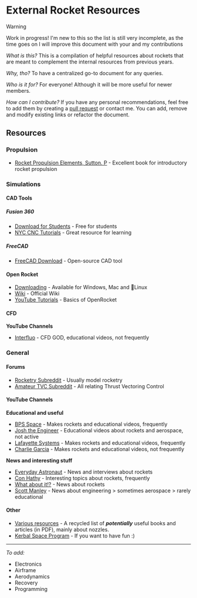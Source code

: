 # External Rocket Resources

> [!Warning]
> Work in progress!
> I'm new to this so the list is still very incomplete, as the time goes on I will improve this document with your and my contributions

*What is this?* This is a compilation of helpful resources about rockets that are meant to complement the internal resources from previous years.

*Why, tho?* To have a centralized go-to document for any queries.

*Who is it for?* For everyone! Although it will be more useful for newer members.

*How can I contribute?* If you have any personal recommendations, feel free to add them by creating a [pull request](https://docs.github.com/en/pull-requests/collaborating-with-pull-requests/proposing-changes-to-your-work-with-pull-requests/creating-a-pull-request) or contact me. You can add, remove and modify existing links or refactor the document.


## Resources

### Propulsion
- [Rocket Propulsion Elements, Sutton. P](https://ftp.idu.ac.id/wp-content/uploads/ebook/tdg/DESIGN%20SISTEM%20DAYA%20GERAK/Rocket%20Propulsion%20Elements.pdf) - Excellent book for introductory rocket propulsion
### Simulations

#### CAD Tools

##### Fusion 360
- [Download for Students](https://www.autodesk.com/products/fusion-360/education) - Free for students
- [NYC CNC Tutorials](https://www.nyccnc.com/fusion-360/) - Great resource for learning

##### FreeCAD
- [FreeCAD Download](https://www.freecadweb.org/) - Open-source CAD tool
#### Open Rocket
- [Downloading](https://openrocket.info/downloads.html) - Available for Windows, Mac and 🐧Linux
- [Wiki](https://wiki.openrocket.info/Main_Page) - Official Wiki
- [YouTube Tutorials](https://www.youtube.com/watch?v=z16_uUnMarE) - Basics of OpenRocket
#### CFD
**YouTube Channels**
- [Interfluo](https://www.youtube.com/@interfluo6420) - CFD GOD, educational videos, not frequently

### General

#### Forums
- [Rocketry Subreddit](https://www.reddit.com/r/rocketry/) - Usually model rocketry
- [Amateur TVC Subreddit](https://www.reddit.com/r/amateurTVC/) - All relating Thrust Vectoring Control 

#### YouTube Channels

**Educational and useful**
- [BPS Space](https://www.youtube.com/@BPSspace) - Makes rockets and educational videos, frequently
- [Josh the Engineer](https://www.youtube.com/@JoshTheEngineer) - Educational videos about rockets and aerospace, not active
- [Lafayette Systems](https://www.youtube.com/@LafayetteSystems) - Makes rockets and educational videos, frequently
- [Charlie Garcia](https://www.youtube.com/@AstroCharlie) - Makes rockets and educational videos, not frequently

**News and interesting stuff**
- [Everyday Astronaut](https://www.youtube.com/@EverydayAstronaut) - News and interviews about rockets
- [Con Hathy](https://www.youtube.com/@ConHathy) - Interesting topics about rockets, frequently
- [What about it!?](https://www.youtube.com/@Whataboutit) - News about rockets
- [Scott Manley](https://www.youtube.com/@scottmanley) - News about engineering > sometimes aerospace > rarely educational
#### Other
- [Various resources](https://languid-passbook-5d3.notion.site/Resources-56c180c3068f4bab9c1a6245aea185ea) - A recycled list of ***potentially*** useful books and articles (in PDF), mainly about nozzles.
- [Kerbal Space Program](https://store.steampowered.com/app/220200/Kerbal_Space_Program/) - If you want to have fun :)

---
*To add:*
 - Electronics
- Airframe
- Aerodynamics
- Recovery
- Programming
